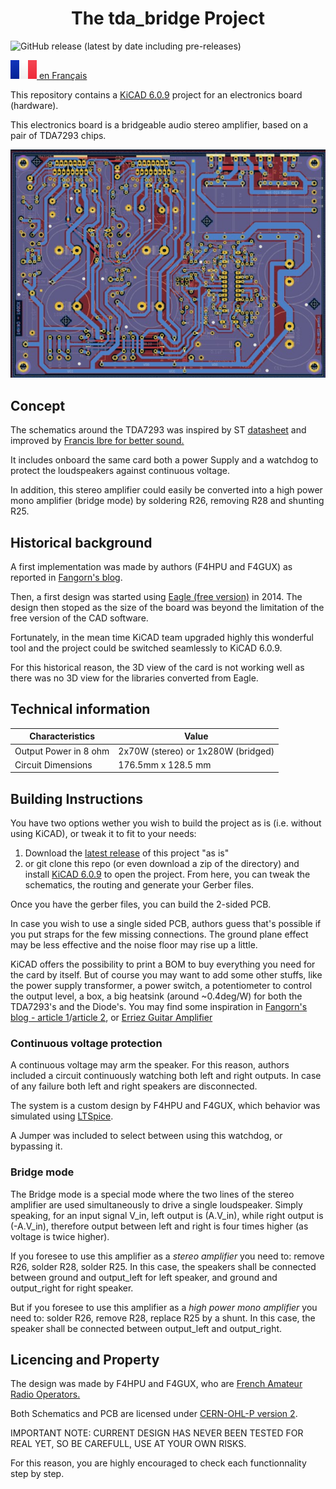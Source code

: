 <h1 align="center">The tda_bridge Project</h1>

![GitHub release (latest by date including pre-releases)](https://img.shields.io/github/v/release/f4hpu/tda_bridge?include_prereleases)

[![FR](./documentation/images/FR@2x.png) en Français](./documentation/README_fr.md)

This repository contains a [KiCAD 6.0.9](https://www.kicad.org/) project for an electronics board (hardware).

This electronics board is a bridgeable audio stereo amplifier, based on a pair of TDA7293 chips.

![PCB image](./documentation/images/PCB_view.jpg)

## Concept

The schematics around the TDA7293 was inspired by ST [datasheet](http://www.st.com/web/en/resource/technical/document/datasheet/CD00001887.pdf) and improved by [Francis Ibre for better sound.](http://www.cinetson.org/phpBB3/electronique-f13/1er-ampli-diy-question-diverse-t17238-30.html)

It includes onboard the same card both a power Supply and a watchdog to protect the loudspeakers against continuous voltage.

In addition, this stereo amplifier could easily be converted into a high power mono amplifier (bridge mode) by soldering R26, removing R28 and shunting R25.

## Historical background

A first implementation was made by authors (F4HPU and F4GUX) as reported in [Fangorn's blog](http://fangorn.over-blog.org/article-23233481.html).

Then, a first design was started using [Eagle (free version)](https://www.autodesk.fr/products/eagle/free-download) in 2014. The design then stoped as the size of the board was beyond the limitation of the free version of the CAD software.

Fortunately, in the mean time KiCAD team upgraded highly this wonderful tool and the project could be switched seamlessly to KiCAD 6.0.9.

For this historical reason, the 3D view of the card is not working well as there was no 3D view for the libraries converted from Eagle.


## Technical information

| Characteristics       | Value                              |
| --------------------- | ---------------------------------- |
| Output Power in 8 ohm | 2x70W (stereo) or 1x280W (bridged) |
| Circuit Dimensions    | 176.5mm x 128.5 mm                 |

## Building Instructions

You have two options wether you wish to build the project as is (i.e. without using KiCAD), or tweak it to fit to your needs:

1. Download the [latest release](https://github.com/f4hpu/tda_bridge/releases/download/v0.0.0-alpha/fabrication.tar.gz) of this project "as is"
2. or git clone this repo (or even download a zip of the directory) and install [KiCAD 6.0.9](https://www.kicad.org/) to open the project. From here, you can tweak the schematics, the routing and generate your Gerber files.

Once you have the gerber files, you can build the 2-sided PCB.

In case you wish to use a single sided PCB, authors guess that's possible if you put straps for the few missing connections. The ground plane effect may be less effective and the noise floor may rise up a little.

KiCAD offers the possibility to print a BOM to buy everything you need for the card by itself. But of course you may want to add some other stuffs, like the power supply transformer, a power switch, a potentiometer to control the output level, a box, a big heatsink (around ~0.4deg/W) for both the TDA7293's and the Diode's. You may find some inspiration in 
[Fangorn's blog - article 1](http://fangorn.over-blog.org/article-22214740.html)/[article 2](http://fangorn.over-blog.org/article-23233481.html), or [Erriez Guitar Amplifier](https://github.com/Erriez/DualTDA7293PowerAmplifier)

### Continuous voltage protection

A continuous voltage may arm the speaker. For this reason, authors included a circuit continuously watching both left and right outputs. In case of any failure both left and right speakers are disconnected.

The system is a custom design by F4HPU and F4GUX, which behavior was simulated using [LTSpice](https://www.analog.com/en/design-center/design-tools-and-calculators/ltspice-simulator.html).

A Jumper was included to select between using this watchdog, or bypassing it.

### Bridge mode

The Bridge mode is a special mode where the two lines of the stereo amplifier are used simultaneously to drive a single loudspeaker. Simply speaking, for an input signal V_in, left output is (A.V_in), while right output is (-A.V_in), therefore output between left and right is four times higher (as voltage is twice higher).

If you foresee to use this amplifier as a _stereo amplifier_ you need to: remove R26, solder R28, solder R25. In this case, the speakers shall be connected between ground and output_left for left speaker, and ground and output_right for right speaker.

But if you foresee to use this amplifier as a _high power mono amplifier_ you need to: solder R26, remove R28, replace R25 by a shunt. In this case, the speaker shall be connected between output_left and output_right.


## Licencing and Property

The design was made by F4HPU and F4GUX, who are [French Amateur Radio Operators.](https://www.r-e-f.org/)

Both Schematics and PCB are licensed under [CERN-OHL-P version 2](https://cern-ohl.web.cern.ch/home). 

IMPORTANT NOTE: CURRENT DESIGN HAS NEVER BEEN TESTED FOR REAL YET, SO BE CAREFULL, USE AT YOUR OWN RISKS.

For this reason, you are highly encouraged to check each functionnality step by step.
